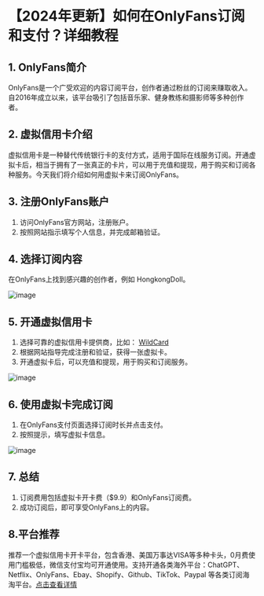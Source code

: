 # 【2024年更新】如何在OnlyFans订阅和支付？详细教程

## 1. OnlyFans简介
OnlyFans是一个广受欢迎的内容订阅平台，创作者通过粉丝的订阅来赚取收入。自2016年成立以来，该平台吸引了包括音乐家、健身教练和摄影师等多种创作者。

## 2. 虚拟信用卡介绍
虚拟信用卡是一种替代传统银行卡的支付方式，适用于国际在线服务订阅。开通虚拟卡后，相当于拥有了一张真正的卡片，可以用于充值和提现，用于购买和订阅各种服务。今天我们将介绍如何用虚拟卡来订阅OnlyFans。

## 3. 注册OnlyFans账户
1. 访问OnlyFans官方网站，注册账户。
2. 按照网站指示填写个人信息，并完成邮箱验证。

## 4. 选择订阅内容
在OnlyFans上找到感兴趣的创作者，例如 HongkongDoll。

![image](https://github.com/loribryant741/OF/assets/169989200/09f3e9da-b1ae-43f4-ab59-1bc40230241b)


## 5. 开通虚拟信用卡
1. 选择可靠的虚拟信用卡提供商，比如： [WildCard](https://bit.ly/bewildcard) 
2. 根据网站指导完成注册和验证，获得一张虚拟卡。
3. 开通虚拟卡后，可以充值和提现，用于购买和订阅服务。


![image](https://github.com/user-attachments/assets/d54a3e39-efa6-4872-9007-c9ef248cdc94)


## 6. 使用虚拟卡完成订阅
1. 在OnlyFans支付页面选择订阅时长并点击支付。
2. 按照提示，填写虚拟卡信息。

![image](https://github.com/loribryant741/OF/assets/169989200/a64c28dc-f2ea-4c85-af8b-0a822e669c37)


## 7. 总结
1. 订阅费用包括虚拟卡开卡费（$9.9）和OnlyFans订阅费。
2. 成功订阅后，即可享受OnlyFans上的内容。

## 8.平台推荐
推荐一个虚拟信用卡开卡平台，包含香港、美国万事达VISA等多种卡头，0月费使用门槛极低，微信支付宝均可开通使用。支持开通各类海外平台：ChatGPT、Netflix、OnlyFans、Ebay、Shopify、Github、TikTok、Paypal 等各类订阅海淘平台。[点击查看详情](https://bit.ly/bewildcard) 



